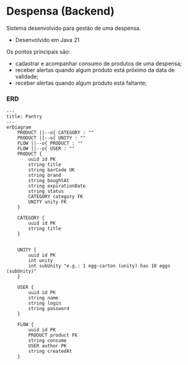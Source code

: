 # Despensa (Backend)

Sistema desenvolvido para gestão de uma despensa.

- Desenvolvido em Java 21

Os pontos principais são: 

- cadastrar e acompanhar consumo de produtos de uma despensa;
- receber alertas quando algum produto está próximo da data de validade;
- receber alertas quando algum produto está faltante;

### ERD

```mermaid
---
title: Pantry
---
erDiagram
    PRODUCT ||--o{ CATEGORY : ""
    PRODUCT ||--o{ UNITY : ""
    FLOW ||--o{ PRODUCT : ""
    FLOW ||--o{ USER : ""
    PRODUCT {
        uuid id PK
        string title
        string barCode UK
        string brand
        string boughtAt
        string expirationDate
        string status
        CATEGORY category FK
        UNITY unity FK
    }

    CATEGORY {
        uuid id PK
        string title
    }


    UNITY {
        uuid id PK
        int unity 
        int subUnity "e.g.: 1 egg-carton (unity) has 10 eggs (subUnity)"
    }

    USER {
        uuid id PK
        string name
        string login
        string password
    }

    FLOW {
        uuid id PK
        PRODUCT product FK
        string consume
        USER author PK
        string createdAt
    }
```